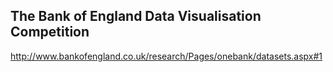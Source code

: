 ## The Bank of England Data Visualisation Competition

http://www.bankofengland.co.uk/research/Pages/onebank/datasets.aspx#1
